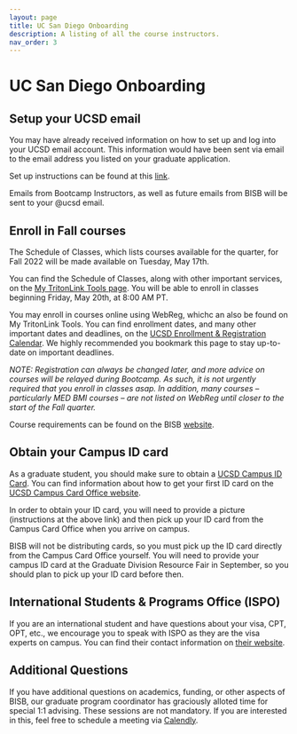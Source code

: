 ```yaml
---
layout: page
title: UC San Diego Onboarding 
description: A listing of all the course instructors.
nav_order: 3
---
```


# UC San Diego Onboarding

## Setup your UCSD email

You may have already received information on how to set up and log into your UCSD email account. This information would have been sent via email to the email address you listed on your graduate application.

Set up instructions can be found at this [link](https://support.ucsd.edu/its?id=kb_article_view&sysparm_article=KB0033344&sys_kb_id=895a32351b9e4d50506f64e8624bcb02).

Emails from Bootcamp Instructors, as well as future emails from BISB will be sent to your @ucsd email.

## Enroll in Fall courses

The Schedule of Classes, which lists courses available for the quarter, for Fall 2022 will be made available on Tuesday, May 17th.

You can find the Schedule of Classes, along with other important services, on the [My TritonLink Tools page](https://students.ucsd.edu/my-tritonlink/tools/index.html). You will be able to enroll in classes beginning Friday, May 20th, at 8:00 AM PT.

You may enroll in courses online using WebReg, whichc an also be found on My TritonLink Tools. You can find enrollment dates, and many other important dates and deadlines, on the [UCSD Enrollment & Registration Calendar](https://students.ucsd.edu/academics/enroll/calendar22-23.html). We highly recommended you bookmark this page to stay up-to-date on important deadlines.

*NOTE: Registration can always be changed later, and more advice on courses will be relayed during Bootcamp. As such, it is not urgently required that you enroll in classes asap. In addition, many courses – particularly MED BMI courses – are not listed on WebReg until closer to the start of the Fall quarter.*

Course requirements can be found on the BISB [website](https://bioinformatics.ucsd.edu/node/104).

## Obtain your Campus ID card

As a graduate student, you should make sure to obtain a [UCSD Campus ID Card](https://students.ucsd.edu/finances/campus-cards/index.html). You can find information about how to get your first ID card on the [UCSD Campus Card Office website](https://sfs.ucsd.edu/campus-cards/your-student-id.html).

In order to obtain your ID card, you will need to provide a picture (instructions at the above link) and then pick up your ID card from the Campus Card Office when you arrive on campus. 

BISB will not be distributing cards, so you must pick up the ID card directly from the Campus Card Office yourself. You will need to provide your campus ID card at the Graduate Division Resource Fair in September, so you should plan to pick up your ID card before then.

## International Students & Programs Office (ISPO)

If you are an international student and have questions about your visa, CPT, OPT, etc., we encourage you to speak with ISPO as they are the visa experts on campus. You can find their contact information on [their website](https://ispo.ucsd.edu/contact/index.html).

## Additional Questions

If you have additional questions on academics, funding, or other aspects of BISB, our graduate program coordinator has graciously alloted time for special 1:1 advising. These sessions are not mandatory. If you are interested in this, feel free to schedule a meeting via [Calendly](https://calendly.com/fperezestrada/bisb-office-hours).
